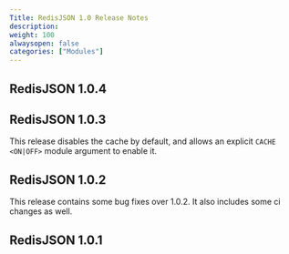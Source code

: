 ```yaml
---
Title: RedisJSON 1.0 Release Notes
description:
weight: 100
alwaysopen: false
categories: ["Modules"]
---
```

## RedisJSON 1.0.4

## RedisJSON 1.0.3

This release disables the cache by default, and allows an explicit `CACHE` `<ON|OFF>` module argument to enable it.

## RedisJSON 1.0.2

This release contains some bug fixes over 1.0.2. It also includes some ci changes as well.

## RedisJSON 1.0.1
